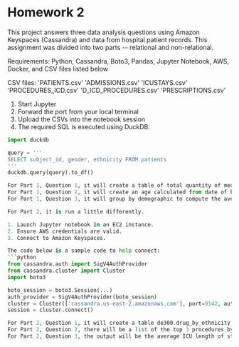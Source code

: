 # Homework 2

This project answers three data analysis questions using Amazon Keyspaces (Cassandra) and data from hospital patient records. This assignment was divided into two parts -- relational and non-relational.

Requirements: Python, Cassandra, Boto3, Pandas, Jupyter Notebook, AWS, Docker, and CSV files listed below

CSV files:
'PATIENTS.csv'
'ADMISSIONS.csv'
'ICUSTAYS.csv'
'PROCEDURES_ICD.csv'
'D_ICD_PROCEDURES.csv'
'PRESCRIPTIONS.csv'

1. Start Jupyter
2. Forward the port from your local terminal
3. Upload the CSVs into the notebook session
4. The required SQL is executed using DuckDB:

```python
import duckdb

query = '''
SELECT subject_id, gender, ethnicity FROM patients
'''
duckdb.query(query).to_df()

For Part 1, Question 1, it will create a table of total quantity of medications by group and ranked by ethnicity.
For Part 1, Question 2, it will create an age calculated from date of birth and admission time. It will bin patients into 4 age groups. It will finally produce the top 3 procedures per age group.
For Part 1, Question 3, it will group by demographic to compute the average ICU stay to produce a table that shows average length of stay by gender and ethnicity.

For Part 2, it is run a little differently.

1. Launch Jupyter notebook in an EC2 instance.
2. Ensure AWS credentials are valid.
3. Connect to Amazon Keyspaces.

The code below is a sample code to help connect:
```python
from cassandra.auth import SigV4AuthProvider
from cassandra.cluster import Cluster
import boto3

boto_session = boto3.Session(...)
auth_provider = SigV4AuthProvider(boto_session)
cluster = Cluster(['cassandra.us-east-2.amazonaws.com'], port=9142, auth_provider=auth_provider)
session = cluster.connect()

For Part 2, Question 1, it will create a table de300.drug_by_ethnicity, which shows a table showing the top drug per group.
For Part 2, Question 2, there will be a list of the top 3 procedures by each age group. The data is stored in de300.patient_age_info.
For Part 2, Question 3, the output will be the average ICU length of stay by gender and ethnicity. The data is stored in de300.icu_stay_info.